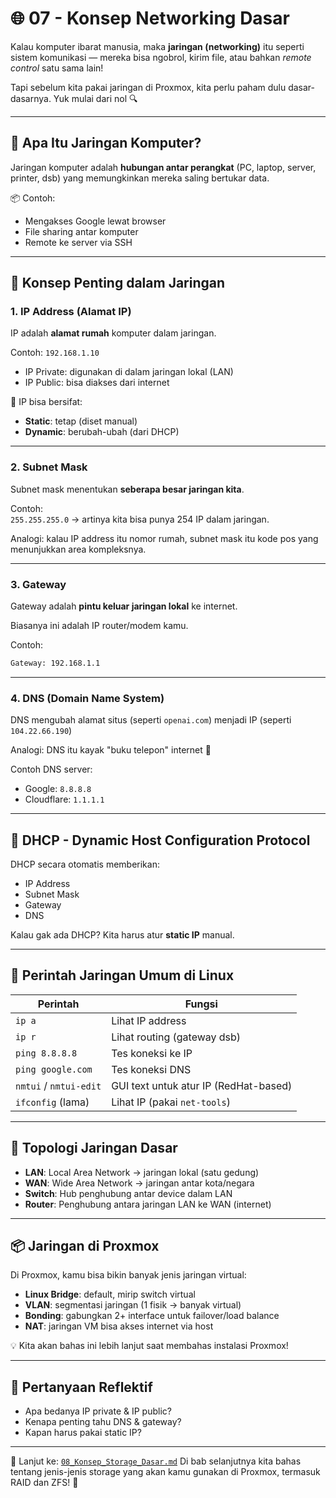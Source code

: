 # 🌐 07 - Konsep Networking Dasar

Kalau komputer ibarat manusia, maka **jaringan (networking)** itu seperti sistem komunikasi — mereka bisa ngobrol, kirim file, atau bahkan *remote control* satu sama lain!

Tapi sebelum kita pakai jaringan di Proxmox, kita perlu paham dulu dasar-dasarnya. Yuk mulai dari nol 🔍

---

## 📡 Apa Itu Jaringan Komputer?

Jaringan komputer adalah **hubungan antar perangkat** (PC, laptop, server, printer, dsb) yang memungkinkan mereka saling bertukar data.

📦 Contoh:
- Mengakses Google lewat browser
- File sharing antar komputer
- Remote ke server via SSH

---

## 🧠 Konsep Penting dalam Jaringan

### 1. **IP Address (Alamat IP)**

IP adalah **alamat rumah** komputer dalam jaringan.

Contoh: `192.168.1.10`

- IP Private: digunakan di dalam jaringan lokal (LAN)
- IP Public: bisa diakses dari internet

🔧 IP bisa bersifat:
- **Static**: tetap (diset manual)
- **Dynamic**: berubah-ubah (dari DHCP)

---

### 2. **Subnet Mask**

Subnet mask menentukan **seberapa besar jaringan kita**.

Contoh:  
`255.255.255.0` → artinya kita bisa punya 254 IP dalam jaringan.

Analogi: kalau IP address itu nomor rumah, subnet mask itu kode pos yang menunjukkan area kompleksnya.

---

### 3. **Gateway**

Gateway adalah **pintu keluar jaringan lokal** ke internet.

Biasanya ini adalah IP router/modem kamu.

Contoh:
```bash
Gateway: 192.168.1.1
````

---

### 4. **DNS (Domain Name System)**

DNS mengubah alamat situs (seperti `openai.com`) menjadi IP (seperti `104.22.66.190`)

Analogi: DNS itu kayak "buku telepon" internet 📖

Contoh DNS server:

* Google: `8.8.8.8`
* Cloudflare: `1.1.1.1`

---

## 📶 DHCP - Dynamic Host Configuration Protocol

DHCP secara otomatis memberikan:

* IP Address
* Subnet Mask
* Gateway
* DNS

Kalau gak ada DHCP? Kita harus atur **static IP** manual.

---

## 🧰 Perintah Jaringan Umum di Linux

| Perintah               | Fungsi                                |
| ---------------------- | ------------------------------------- |
| `ip a`                 | Lihat IP address                      |
| `ip r`                 | Lihat routing (gateway dsb)           |
| `ping 8.8.8.8`         | Tes koneksi ke IP                     |
| `ping google.com`      | Tes koneksi DNS                       |
| `nmtui` / `nmtui-edit` | GUI text untuk atur IP (RedHat-based) |
| `ifconfig` (lama)      | Lihat IP (pakai `net-tools`)          |

---

## 🧱 Topologi Jaringan Dasar

* **LAN**: Local Area Network → jaringan lokal (satu gedung)
* **WAN**: Wide Area Network → jaringan antar kota/negara
* **Switch**: Hub penghubung antar device dalam LAN
* **Router**: Penghubung antara jaringan LAN ke WAN (internet)

---

## 📦 Jaringan di Proxmox

Di Proxmox, kamu bisa bikin banyak jenis jaringan virtual:

* **Linux Bridge**: default, mirip switch virtual
* **VLAN**: segmentasi jaringan (1 fisik → banyak virtual)
* **Bonding**: gabungkan 2+ interface untuk failover/load balance
* **NAT**: jaringan VM bisa akses internet via host

💡 Kita akan bahas ini lebih lanjut saat membahas instalasi Proxmox!

---

## 🧠 Pertanyaan Reflektif

* Apa bedanya IP private & IP public?
* Kenapa penting tahu DNS & gateway?
* Kapan harus pakai static IP?

---

📍 Lanjut ke: [`08_Konsep_Storage_Dasar.md`](08_Konsep_Storage_Dasar.md)
Di bab selanjutnya kita bahas tentang jenis-jenis storage yang akan kamu gunakan di Proxmox, termasuk RAID dan ZFS! 💾

